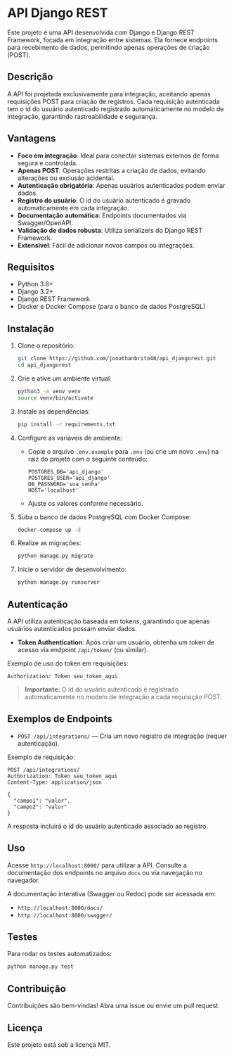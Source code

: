 # API Django REST

Este projeto é uma API desenvolvida com Django e Django REST Framework, focada em integração entre sistemas. Ela fornece endpoints para recebimento de dados, permitindo apenas operações de criação (POST).

## Descrição

A API foi projetada exclusivamente para integração, aceitando apenas requisições POST para criação de registros. Cada requisição autenticada tem o id do usuário autenticado registrado automaticamente no modelo de integração, garantindo rastreabilidade e segurança.

## Vantagens

- **Foco em integração**: Ideal para conectar sistemas externos de forma segura e controlada.
- **Apenas POST**: Operações restritas a criação de dados, evitando alterações ou exclusão acidental.
- **Autenticação obrigatória**: Apenas usuários autenticados podem enviar dados.
- **Registro do usuário**: O id do usuário autenticado é gravado automaticamente em cada integração.
- **Documentação automática**: Endpoints documentados via Swagger/OpenAPI.
- **Validação de dados robusta**: Utiliza serializers do Django REST Framework.
- **Extensível**: Fácil de adicionar novos campos ou integrações.

## Requisitos

- Python 3.8+
- Django 3.2+
- Django REST Framework
- Docker e Docker Compose (para o banco de dados PostgreSQL)

## Instalação

1. Clone o repositório:
   ```bash
   git clone https://github.com/jonathanbrito48/api_djangorest.git
   cd api_djangorest
   ```

2. Crie e ative um ambiente virtual:
   ```bash
   python3 -m venv venv
   source venv/bin/activate
   ```

3. Instale as dependências:
   ```bash
   pip install -r requirements.txt
   ```

4. Configure as variáveis de ambiente:
   - Copie o arquivo `.env.example` para `.env` (ou crie um novo `.env`) na raiz do projeto com o seguinte conteúdo:
     ```env
     POSTGRES_DB='api_django'
     POSTGRES_USER='api_django'
     DB_PASSWORD='sua_senha'
     HOST='localhost'
     ```
   - Ajuste os valores conforme necessário.

5. Suba o banco de dados PostgreSQL com Docker Compose:
   ```bash
   docker-compose up -d
   ```

6. Realize as migrações:
   ```bash
   python manage.py migrate
   ```

7. Inicie o servidor de desenvolvimento:
   ```bash
   python manage.py runserver
   ```

## Autenticação

A API utiliza autenticação baseada em tokens, garantindo que apenas usuários autenticados possam enviar dados.

- **Token Authentication**: Após criar um usuário, obtenha um token de acesso via endpoint `/api/token/` (ou similar).

Exemplo de uso do token em requisições:
```http
Authorization: Token seu_token_aqui
```

> **Importante:** O id do usuário autenticado é registrado automaticamente no modelo de integração a cada requisição POST.

## Exemplos de Endpoints

- `POST /api/integrations/` — Cria um novo registro de integração (requer autenticação).

Exemplo de requisição:
```http
POST /api/integrations/
Authorization: Token seu_token_aqui
Content-Type: application/json

{
  "campo1": "valor",
  "campo2": "valor"
}
```
A resposta incluirá o id do usuário autenticado associado ao registro.

## Uso

Acesse `http://localhost:8000/` para utilizar a API. Consulte a documentação dos endpoints no arquivo `docs` ou via navegação no navegador.

A documentação interativa (Swagger ou Redoc) pode ser acessada em:
- `http://localhost:8000/docs/`
- `http://localhost:8000/swagger/`

## Testes

Para rodar os testes automatizados:
```bash
python manage.py test
```

## Contribuição

Contribuições são bem-vindas! Abra uma issue ou envie um pull request.

## Licença

Este projeto está sob a licença MIT.